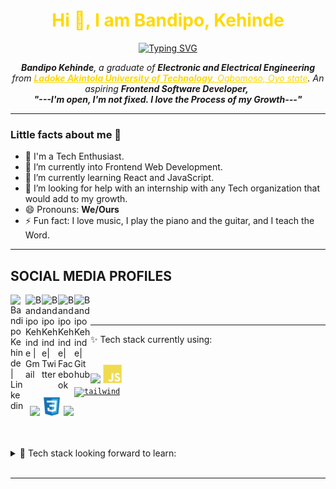 <h1 align="center" style="color:#ffd900">Hi 👋, I am Bandipo, Kehinde</h1>
<p align="center">
  <a href="https://git.io/typing-svg">
    <img src="https://readme-typing-svg.herokuapp.com?font=Fira+Code&pause=1000&color=FFD900&random=false&width=435&lines=Hey!+Welcome+to+my+Profile;+I+am+a+Frontend+Software+Developer" alt="Typing SVG" />
  </a>
</p>

<p align="center">
  <em>
    <b>Bandipo Kehinde</b>, a graduate of <b>Electronic and Electrical Engineering</b> from <a style="color:gold" href="https://www.lautech.edu.ng/"> <b>Ladoke Akintola University of Technology</b>, Ogbomoso, Oyo state</a>.
    An aspiring <b>Frontend Software Developer,</b>&nbsp; <br>
    <b><i>"---I'm open, I'm not fixed. I love the Process of my Growth---"</i></b>
  </em>
</p>

---

### Little facts about me 🧑

- 🧞 I'm a Tech Enthusiast.
- 🔭 I’m currently into Frontend Web Development.
- 🌱 I’m currently learning React and JavaScript.
- 🤔 I’m looking for help with an internship with any Tech organization that would add to my growth.
- 😄 Pronouns: <b>We/Ours</b>
- ⚡ Fun fact: I love music, I play the piano and the guitar, and I teach the Word.

---

## SOCIAL MEDIA PROFILES

<a href="https://www.linkedin.com/in/bandipo-kehinde-3b0434270/">
  <img align="left" alt=" Bandipo Kehinde | Linkedin" width="24px" src="https://www.vectorlogo.zone/logos/linkedin/linkedin-icon.svg" />
</a>
<a href="keneebandipo@gmail.com">
  <img align="left" alt="Bandipo Kehinde | Gmail" width="26px" src="https://www.vectorlogo.zone/logos/gmail/gmail-icon.svg" />
</a>
<a href="https://twitter.com/Bandipokenny">
  <img align="left" alt="Bandipo Kehinde| Twitter" width="26px" src="https://www.vectorlogo.zone/logos/twitter/twitter-official.svg" />
</a>
<a href="https://web.facebook.com/bandipo.kehinde">
  <img align="left" alt="Bandipo Kehinde| Facebook" width="26px" src="https://www.vectorlogo.zone/logos/facebook/facebook-tile.svg" />
</a>
<a href="https://github.com/KBandipo">
  <img align="left" alt="Bandipo Kehinde| Github" width="26px" src="https://www.vectorlogo.zone/logos/github/github-tile.svg" />
</a>

<br>
<br>

---

<summary>
  ✨ Tech stack currently using:
</summary>
<br>

<code><a href="https://reactjs.org/" target="_blank"><img height="30" src="https://www.vectorlogo.zone/logos/reactjs/reactjs-icon.svg"></a></code>
<code><a href="https://www.javascript.com/" target="_blank"><img height="30" src="https://raw.githubusercontent.com/devicons/devicon/master/icons/javascript/javascript-plain.svg"></a></code>
<code> <a href="https://tailwindcss.com/" target="_blank"> <img src="https://www.vectorlogo.zone/logos/tailwindcss/tailwindcss-icon.svg" alt="tailwind" height="30"/> </a> </code>
<code><a href="https://www.w3schools.com/html/" target="_blank"><img height="30" src="https://www.vectorlogo.zone/logos/w3_html5/w3_html5-icon.svg"></a></code>
<code><a href="https://www.w3schools.com/css/" target="_blank"><img height="30" src="https://raw.githubusercontent.com/devicons/devicon/master/icons/css3/css3-original.svg"></a></code>
<code><a href="https://git-scm.com/" target="_blank"><img height="30" src="https://www.vectorlogo.zone/logos/git-scm/git-scm-icon.svg"></a></code>

<br>
<br>

<details>
<summary>
🌱 Tech stack looking forward to learn:
</summary>
<br>

<code><a href="https://www.python.org/" target="_blank"><img height="30" src="https://www.vectorlogo.zone/logos/python/python-icon.svg"></a></code>
<code><a href="https://nextjs.org/" target="_blank"><img height="30" src="https://upload.wikimedia.org/wikipedia/commons/thumb/1/10/Cib-next-js_%28CoreUI_Icons_v1.0.0%29.svg/120px-Cib-next-js_%28CoreUI_Icons_v1.0.0%29.svg.png"></a></code>
<code><a href="https://redux.js.org" target="_blank"> <img src="https://raw.githubusercontent.com/devicons/devicon/master/icons/redux/redux-original.svg" alt="redux" height="30"></a></code>
<code><a href="https://sass-lang.com" target="_blank"> <img src="https://raw.githubusercontent.com/devicons/devicon/master/icons/sass/sass-original.svg" alt="sass"  height="30"></a></code>
<code><a href="https://nodejs.org/en/" target="_blank"><img height="30" src="https://www.vectorlogo.zone/logos/nodejs/nodejs-icon.svg"></a></code>
<code><a href="https://www.json.org/" target="_blank"><img height="30" src="https://www.vectorlogo.zone/logos/json/json-icon.svg"></a></code>
<code><a href="https://colab.research.google.com/" target="_blank"><img height="30" src="https://colab.research.google.com/img/colab_favicon_256px.png"></a></code>
<code><a href="https://cloud.google.com/" target="_blank"><img height="30" src="https://www.vectorlogo.zone/logos/google_cloud/google_cloud-icon.svg"></a></code>
<code><a href="https://analytics.google.com/" target="_blank"><img height="30" src="https://www.vectorlogo.zone/logos/google_analytics/google_analytics-icon.svg"></a></code>
<code><a href="https://azure.microsoft.com/en-us/" target="_blank"><img height="30" src="https://www.vectorlogo.zone/logos/microsoft_azure/microsoft_azure-icon.svg"></a></code>
<code><a href="https://opencv.org/" target="_blank"><img height="30" src="https://www.vectorlogo.zone/logos/opencv/opencv-icon.svg"></a></code>
<code><a href="https://aws.amazon.com/" target="_blank"><img height="30" src="https://www.vectorlogo.zone/logos/amazon_aws/amazon_aws-icon.svg"></a></code>

</details>
<br>

---
